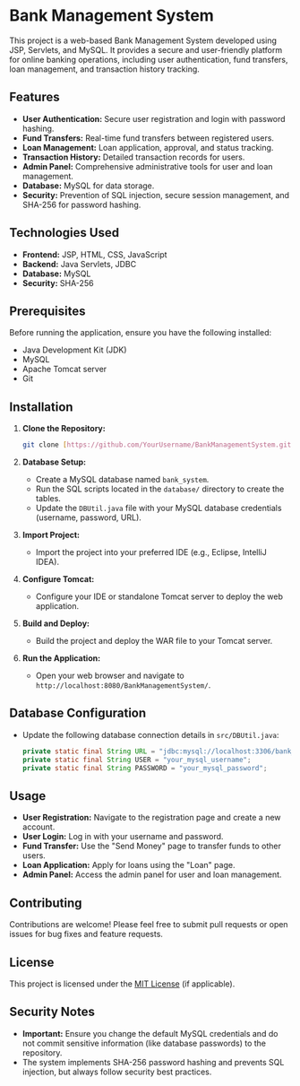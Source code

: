 # Bank Management System

This project is a web-based Bank Management System developed using JSP, Servlets, and MySQL. It provides a secure and user-friendly platform for online banking operations, including user authentication, fund transfers, loan management, and transaction history tracking.

## Features

* **User Authentication:** Secure user registration and login with password hashing.
* **Fund Transfers:** Real-time fund transfers between registered users.
* **Loan Management:** Loan application, approval, and status tracking.
* **Transaction History:** Detailed transaction records for users.
* **Admin Panel:** Comprehensive administrative tools for user and loan management.
* **Database:** MySQL for data storage.
* **Security:** Prevention of SQL injection, secure session management, and SHA-256 for password hashing.

## Technologies Used

* **Frontend:** JSP, HTML, CSS, JavaScript
* **Backend:** Java Servlets, JDBC
* **Database:** MySQL
* **Security:** SHA-256

## Prerequisites

Before running the application, ensure you have the following installed:

* Java Development Kit (JDK)
* MySQL
* Apache Tomcat server
* Git

## Installation

1.  **Clone the Repository:**

    ```bash
    git clone [https://github.com/YourUsername/BankManagementSystem.git](https://github.com/YourUsername/BankManagementSystem.git)
    ```

2.  **Database Setup:**

    * Create a MySQL database named `bank_system`.
    * Run the SQL scripts located in the `database/` directory to create the tables.
    * Update the `DBUtil.java` file with your MySQL database credentials (username, password, URL).

3.  **Import Project:**

    * Import the project into your preferred IDE (e.g., Eclipse, IntelliJ IDEA).

4.  **Configure Tomcat:**

    * Configure your IDE or standalone Tomcat server to deploy the web application.

5.  **Build and Deploy:**

    * Build the project and deploy the WAR file to your Tomcat server.

6.  **Run the Application:**

    * Open your web browser and navigate to `http://localhost:8080/BankManagementSystem/`.

## Database Configuration

* Update the following database connection details in `src/DBUtil.java`:

    ```java
    private static final String URL = "jdbc:mysql://localhost:3306/bank_system";
    private static final String USER = "your_mysql_username";
    private static final String PASSWORD = "your_mysql_password";
    ```

## Usage

* **User Registration:** Navigate to the registration page and create a new account.
* **User Login:** Log in with your username and password.
* **Fund Transfer:** Use the "Send Money" page to transfer funds to other users.
* **Loan Application:** Apply for loans using the "Loan" page.
* **Admin Panel:** Access the admin panel for user and loan management.

## Contributing

Contributions are welcome! Please feel free to submit pull requests or open issues for bug fixes and feature requests.

## License

This project is licensed under the [MIT License](LICENSE) (if applicable).

## Security Notes

* **Important:** Ensure you change the default MySQL credentials and do not commit sensitive information (like database passwords) to the repository.
* The system implements SHA-256 password hashing and prevents SQL injection, but always follow security best practices.
